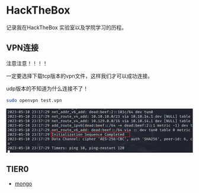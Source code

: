# HackTheBox
记录我在HackTheBox 实验室以及学院学习的历程。

## VPN连接

注意注意！！！！

一定要选择下载tcp版本的vpn文件，这样我们才可以成功连接。

udp版本的不知道为什么连接不了！

```bash
sudo openvpn test.vpn
```

![image-20230511111754923](picture/image-20230511111754923.png)



## TIER0

- [mongo](./TIER0/Mongod/README.md)

